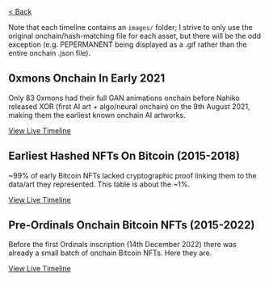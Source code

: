 [< Back](../)

Note that each timeline contains an `images/` folder; I strive to only use the original onchain/hash-matching file for each asset, but there will be the odd exception (e.g. PEPERMANENT being displayed as a .gif rather than the entire onchain .json file).

## 0xmons Onchain In Early 2021

Only 83 0xmons had their full GAN animations onchain before Nahiko released XOR (first AI art + algo/neural onchain) on the 9th August 2021, making them the earliest known onchain AI artworks.

[View Live Timeline](https://dsgfn.com/early-nfts/timelines/0xmons-onchain-in-early-2021/)

## Earliest Hashed NFTs On Bitcoin (2015-2018)

~99% of early Bitcoin NFTs lacked cryptographic proof linking them to the data/art they represented. This table is about the ~1%.

[View Live Timeline](https://dsgfn.com/early-nfts/timelines/earliest-hashed-nfts-on-bitcoin/)

## Pre-Ordinals Onchain Bitcoin NFTs (2015-2022)

Before the first Ordinals inscription (14th December 2022) there was already a small batch of onchain Bitcoin NFTs. Here they are.

[View Live Timeline](https://dsgfn.com/early-nfts/timelines/pre-ordinals-onchain-bitcoin-nfts/)
